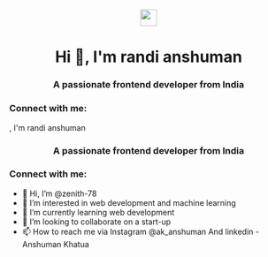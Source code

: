 <h1 align="center"><img src="https://camo.githubusercontent.com/e8e7b06ecf583bc040eb60e44eb5b8e0ecc5421320a92929ce21522dbc34c891/68747470733a2f2f6d656469612e67697068792e636f6d2f6d656469612f6876524a434c467a6361737252346961377a2f67697068792e676966" width="30px"> <h1 align="center">Hi 👋, I'm randi anshuman</h1>
<h3 align="center">A passionate frontend developer from India</h3>

<h3 align="left">Connect with me:</h3>
<p align="left">
</p>
, I'm randi anshuman</h1>
<h3 align="center">A passionate frontend developer from India</h3>

<h3 align="left">Connect with me:</h3>
<p align="left">
</p>

- 👋 Hi, I’m @zenith-78
- 👀 I’m interested in web development and machine learning 
- 🌱 I’m currently learning web development 
- 💞️ I’m looking to collaborate on a start-up 
- 📫 How to reach me via Instagram @ak_anshuman
And linkedin - Anshuman Khatua 

<!---
zenith-78/zenith-78 is a ✨ special ✨ repository because its `README.md` (this file) appears on your GitHub profile.
You can click the Preview link to take a look at your changes.
--->

